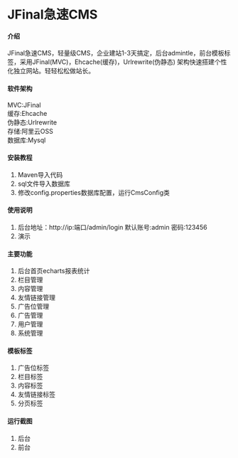 # JFinal急速CMS

#### 介绍
JFinal急速CMS，轻量级CMS，企业建站1-3天搞定，后台admintle，前台模板标签，采用JFinal(MVC)，Ehcache(缓存)，Urlrewrite(伪静态) 架构快速搭建个性化独立网站。轻轻松松做站长。

#### 软件架构
MVC:JFinal<br/>
缓存:Ehcache<br/>
伪静态:Urlrewrite<br/>
存储:阿里云OSS<br/>
数据库:Mysql<br/>


#### 安装教程

1.  Maven导入代码
2.  sql文件导入数据库
3.  修改config.properties数据库配置，运行CmsConfig类

#### 使用说明

1.  后台地址：http://ip:端口/admin/login 默认账号:admin 密码:123456<br/>
2.  演示<br/>

#### 主要功能

1.  后台首页echarts报表统计
2.  栏目管理
3.  内容管理
4.  友情链接管理
5.  广告位管理
6.  广告管理
7.  用户管理
8.  系统管理

#### 模板标签

1.  广告位标签
2.  栏目标签
3.  内容标签
4.  友情链接标签
5.  分页标签

#### 运行截图

1.  后台<br/>
2.  前台<br/>
